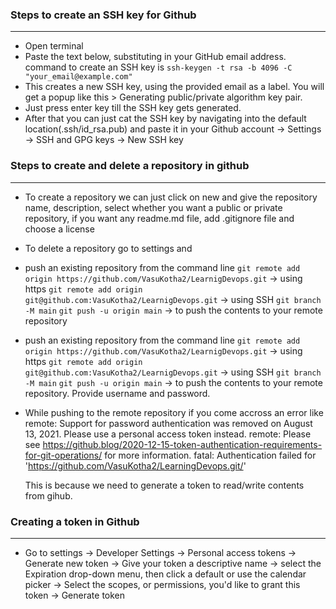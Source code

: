 ### Steps to create an SSH key for Github
-------------------------------------------
* Open terminal
* Paste the text below, substituting in your GitHub email address.
command to create an SSH key is `ssh-keygen -t rsa -b 4096 -C "your_email@example.com"`
* This creates a new SSH key, using the provided email as a label.
 You will get a popup like this > Generating public/private algorithm key pair.
* Just press enter key till the SSH key gets generated.
* After that you can just cat the SSH key by navigating into the default location(.ssh/id_rsa.pub) and paste it in your Github account -> Settings -> SSH and GPG keys -> New SSH key

### Steps to create and delete a repository in github
-------------------------------------------------------
* To create a repository we can just click on new and give the repository name, description, select whether you want a public or private repository, if you want any readme.md file, add .gitignore file and choose a license  
* To delete a repository go to settings and 

* push an existing repository from the command line
    `git remote add origin https://github.com/VasuKotha2/LearnigDevops.git` -> using https
    `git remote add origin git@github.com:VasuKotha2/LearnigDevops.git` -> using SSH
    `git branch -M main`
    `git push -u origin main` -> to push the contents to your remote repository

* push an existing repository from the command line
    `git remote add origin https://github.com/VasuKotha2/LearnigDevops.git` -> using https
    `git remote add origin git@github.com:VasuKotha2/LearnigDevops.git` -> using SSH
    `git branch -M main`
    `git push -u origin main` -> to push the contents to your remote repository. Provide username and password.
* While pushing to the remote repository if you come accross an error like
    remote: Support for password authentication was removed on August 13, 2021. Please use a personal access token instead.
    remote: Please see https://github.blog/2020-12-15-token-authentication-requirements-for-git-operations/ for more information.
    fatal: Authentication failed for 'https://github.com/VasuKotha2/LearningDevops.git/'

    This is because we need to generate a token to read/write contents from gihub.

### Creating a token in Github
------------------------------
* Go to settings -> Developer Settings -> Personal access tokens -> Generate new token -> Give your token a descriptive name -> select the Expiration drop-down menu, then click a default or use the calendar picker -> Select the scopes, or permissions, you'd like to grant this token -> Generate token